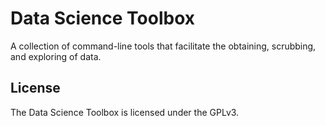 Data Science Toolbox
====================

A collection of command-line tools that facilitate the obtaining, scrubbing, and exploring of data.

## License

The Data Science Toolbox is licensed under the GPLv3.

